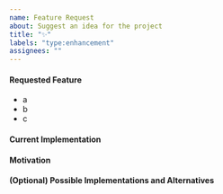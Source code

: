 ```yaml
---
name: Feature Request
about: Suggest an idea for the project
title: "✨"
labels: "type:enhancement"
assignees: ""
---
```


#### Requested Feature
<!-- Concisely describe the behavior you are requesting here -->

<!-- Describe any details in point form here -->
 - a
 - b
 - c

#### Current Implementation
<!-- Describe the current implementation here -->

#### Motivation
<!-- Explain why this feature would benefit users and/or maintainers -->

#### (Optional) Possible Implementations and Alternatives
<!-- Describe any possible implementations or alternatives you have considered -->
